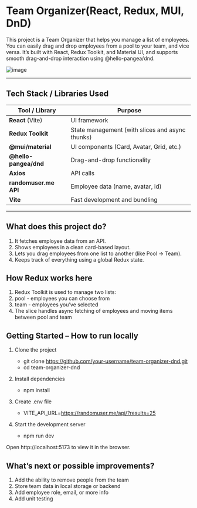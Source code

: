 # Team Organizer(React, Redux, MUI, DnD)

This project is a Team Organizer that helps you manage a list of employees. You can easily drag and drop employees from a pool to your team, and vice versa. It’s built with React, Redux Toolkit, and Material UI, and supports smooth drag-and-drop interaction using @hello-pangea/dnd.

![image](https://github.com/user-attachments/assets/b9bf916b-e981-4962-a0f3-c21d52419f44)

---

## Tech Stack / Libraries Used

| Tool / Library | Purpose |
|----------------|---------|
| **React** (Vite) | UI framework |
| **Redux Toolkit** | State management (with slices and async thunks) |
| **@mui/material** | UI components (Card, Avatar, Grid, etc.) |
| **@hello-pangea/dnd** | Drag-and-drop functionality |
| **Axios** | API calls |
| **randomuser.me API** | Employee data (name, avatar, id) |
| **Vite** | Fast development and bundling |

---

## What does this project do?

1. It fetches employee data from an API.
2. Shows employees in a clean card-based layout.
3. Lets you drag employees from one list to another (like Pool → Team).
4. Keeps track of everything using a global Redux state.

## How Redux works here

1. Redux Toolkit is used to manage two lists:
2. pool - employees you can choose from
3. team - employees you’ve selected
4. The slice handles async fetching of employees and moving items between pool and team

## Getting Started – How to run locally
1. Clone the project
   - git clone https://github.com/your-username/team-organizer-dnd.git
   - cd team-organizer-dnd

2. Install dependencies
   - npm install

3. Create .env file
   - VITE_API_URL=https://randomuser.me/api/?results=25

4. Start the development server
   - npm run dev

Open http://localhost:5173 to view it in the browser.


## What’s next or possible improvements?

1. Add the ability to remove people from the team
2. Store team data in local storage or backend
3. Add employee role, email, or more info
4. Add unit testing
